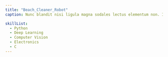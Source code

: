 ```yaml
---
title: "Beach_Cleaner_Robot"
caption: Nunc blandit nisi ligula magna sodales lectus elementum non. Integer id venenatis velit.

skillList:
  - Python
  - Deep Learning 
  - Computer Vision
  - Electronics
  - C
---
```

